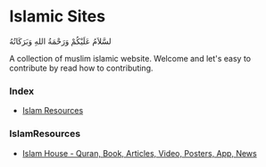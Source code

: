# Islamic Sites

لسَّلاَمُ عَلَيْكُمْ وَرَحْمَةُ اللهِ وَبَرَكَاتُهُ

A collection of muslim islamic website. Welcome and let's easy to contribute by read how to contributing.

### Index
* [Islam Resources](#IslamResources)

### IslamResources
* [Islam House - Quran, Book, Articles, Video, Posters, App, News](http://islamhouse.com/)
